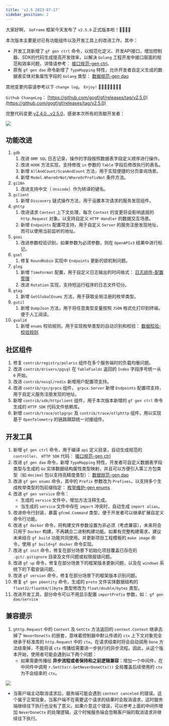 ```yaml
---
title: 'v2.5 2023-07-17'
sidebar_position: 2
---
```


大家好啊， `GoFrame` 框架今天发布了 `v2.5.0` 正式版本啦！👏👏👏👏

本次版本主要是对已有功能组件以及开发工具上的改进工作。其中：

- 开发工具新增了 `gf gen ctrl` 命令，以规范化定义、开发API接口，增加控制器、SDK的代码生成提高开发效率，以解决 `Golang` 工程开发中接口层面的规范和效率问题，详情请参考： [接口规范-gen ctrl](/docs/开发工具/代码生成-gen/接口规范-gen%20ctrl)。
- 原有 `gf gen dao` 命令新增了 `TypeMapping` 特性，允许开发者自定义生成的数据表实体对象属性字段的 `Golang` 类型： [数据规范-gen dao](/docs/开发工具/代码生成-gen/数据规范-gen%20dao)

其他变更内容请参考以下 `change log`。 `Enjoy!` 🍺🍺🍺🍺🍺🍺🍺🍺

`Github ChangeLog`： [https://github.com/gogf/gf/releases/tag/v2.5.0](https://github.com/gogf/gf/releases/tag/v2.5.0)

完整代码变更:[v2.4.0...v2.5.0](https://github.com/gogf/gf/compare/v2.4.0...v2.5.0)，感谢本次所有的贡献开发者：

[![](/markdown/3b87419b0ede464629f3813de922d965.png)](https://github.com/gogf/gf/releases/tag/v2.4.0)

## 功能改进

01. `gdb`
    1. 改进 `ORM SQL` 日志记录，操作的字段按照数据表字段定义顺序进行操作。
    2. 改进 `HOOK` 方法实现，支持修改 `in` 参数的 `Table` 字段后修改执行的表名。
    3. 新增 `AllAndCount/ScanAndCount` 方法，用于实现便捷的分页查询场景。
    4. 新增 `Model.WhereOrNot/WhereOrPrefixNot` 条件方法。
02. `gi18n`
    1. 改进支持中文（ `Unicode`）作为转译的键名。
03. `gclient`
    1. 新增 `Discovery` 链式操作方法，用于设置本次请求的服务发现组件。
04. `ghttp`
    1. 改进请求 `Context` 上下文处理，每次 `Context` 的变更将会影响底层的 `http.Request` 对象。以支持自定义 `HTTP Handler` 的数据交互场景。
    2. 新增 `Endpoints` 配置项支持，用于自定义 `Server` 的服务注册发现地址，而可以使用当前监听的地址。
05. `goai`
    1. 改进参数校验识别，如果参数为必须参数，则在 `OpenAPIv3` 结果中进行标记。
06. `gsel`
    1. 修复 `RoundRobin` 实现中 `Endpoints` 更新的锁机制问题。
07. `glog`
    1. 新增 `TimeFormat` 配置，用于自定义日志输出的时间格式： [日志组件-配置管理](/docs/核心组件/日志组件/日志组件-配置管理)
    2. 改进 `Rotation` 实现，支持短运行程序的日志文件切分。
08. `gtag`
    1. 新增 `GetGlobalEnums` 方法，用于获取全局注册的枚举类型。
09. `gutil`
    1. 新增 `DumpJson` 方法，用于将任意类型变量按照 `JSON` 格式化打印到终端，便于人工阅读。
10. `gvalid`
    1. 新增 `enums` 校验规则，用于实现枚举类型的自动识别和校验： [数据校验-校验规则](/docs/核心组件/数据校验/数据校验-校验规则)

## 社区组件

1. 修复 `contrib/registry/polaris` 组件在多个服务端时的负载均衡问题。
2. 改进 `contrib/drivers/pgsql` 在 `TableFields` 返回的 `Index` 字段序号统一从 `0` 开始。
3. 改进 `contrib/nosql/redis` 新增用户配置项支持。
4. 改进 `contrib/rpc/grpcx` 组件， `grpcx.Server` 新增 `Endpoints` 配置项支持，用于自定义服务注册发现的地址。
5. 新增 `contrib/sdk/httpclient` 组件，用于本次版本新增的 `gf gen ctrl` 命令生成的 `HTTP SDK` 代码文件依赖库。
6. 新增 `contrib/trace/otlpgrpc` 及 `contrib/trace/otlphttp` 组件，用以实现基于 `OpenTelemetry` 的链路跟踪统一对接组件。

## 开发工具

01. 新增 `gf gen ctrl` 命令，用于编译 `api` 定义目录，自动生成规范的 `controller`、 `HTTP SDK` 代码： [接口规范-gen ctrl](/docs/开发工具/代码生成-gen/接口规范-gen%20ctrl)
02. 改进 `gf gen dao` 命令，新增 `TypeMapping` 特性，开发者可自定义数据表字段类型与生成的 `Go` 实体数据结构属性类型映射，并且可以方便引入第三方包类型（如 `decimal` 包以支持高精度类型）： [数据规范-gen dao](/docs/开发工具/代码生成-gen/数据规范-gen%20dao)
03. 改进 `gf gen enums` 命令，其中的 `Prefix` 参数改为 `Prefixes`，以支持多个生成枚举类型的包前缀指定： [枚举维护-gen enums](/docs/开发工具/代码生成-gen/枚举维护-gen%20enums)
04. 改进 `gf gen service` 命令：
    - 生成的 `service` 文件中，增加方法注释生成。
    - 当生成的 `service` 文件中存在 `import` 冲突时，自动生成 `import alias`。
05. 改进命令行封装，暴露 `gfcmd.Command` 类型，便于开发者可以继承扩展自定义命令行功能。
06. 改进 `gf docker` 命令，将构建文件参数设置为非必须（考虑兼容），未来将会只用于 `Docker` 构建，不再耦合二进制构建功能。如果有完整构建需求，建议未来结合 `gf build` 功能共同使用。并更新项目工程模板的 `make image` 命令，使用 `gf build+gf docker` 命令实现。
07. 改进 `gf init` 命令，修复在部分场景下初始化项目覆盖已存在的 `.git/.gitignore` 目录及文件问题或权限报错问题。
08. 改进 `gf up` 命令，修复在部分场景下的框架版本更新问题，以及在 `windows` 系统下的下载安装问题。
09. 改进 `gf version` 命令，修复在部分场景下的框架版本识别问题。
10. 修复 `gf gen pbentity` 命令，生成的 `proto` 文件实体数据结构的 `float32/float64/[]byte` 类型修改为 `float/double/bytes` 类型。
11. 改进开发工具，部分命令可以不用显示配置 `importPrefix` 参数，如： `gf gen dao/service`

## 兼容提示

1. `ghttp.Request` 中的 `Context` 及 `GetCtx` 方法返回的 `context.Context` 继承去掉了 `NeverDoneCtx` 的嵌套，意味着控制器中默认传递的 `ctx` 上下文对象完全继承于标准库的 `http.Request` 中的 `ctx`。在请求结束时将会自动调用 `Done` 方法结束掉，不能将该 `ctx` 传播给需要进一步执行的异步流程。因此，从这个版本开始，使用者可能会遇到以下两个问题：
   - 如果需要传播给 **异步流程或者保持和之前逻辑兼容**：增加一个中间件，在中间件中调用 `r.SetCtx(r.GetNeverDoneCtx())` 全局覆盖后续使用的 `ctx` 为不会结束的 `ctx`。

![](/markdown/f9b3d06ba28250f95ac7c5c87df1d680.png)

- 当客户端主动取消请求后，服务端可能会遇到 `context canceled` 的错误。这个属于正常现象，当客户端不在需要这个请求的结果时会取消请求，这时服务端继续往下执行也没有了意义。如果介意这个错误，可以参考上面的中间件增加 `NeverDoneCtx` 的处理逻辑，这个时候服务端会忽略客户端的取消请求并继续往下执行。